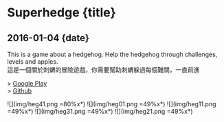 # Superhedge {title}
## 2016-01-04 {date}

This is a game about a hedgehog. Help the hedgehog through challenges, levels and apples.  
這是一個關於刺蝟的冒險遊戲，你需要幫助刺蝟躲過每個難關，一直前進

\> [Google Play](https://play.google.com/store/apps/details?id=net.rio.superHedge)  
\> [Github](https://github.com/Rio6/SuperHedge)

![](img/heg41.png =80%x*)
![](img/heg01.png =49%x*)
![](img/heg11.png =49%x*)
![](img/heg31.png =49%x*)
![](img/heg21.png =49%x*)
